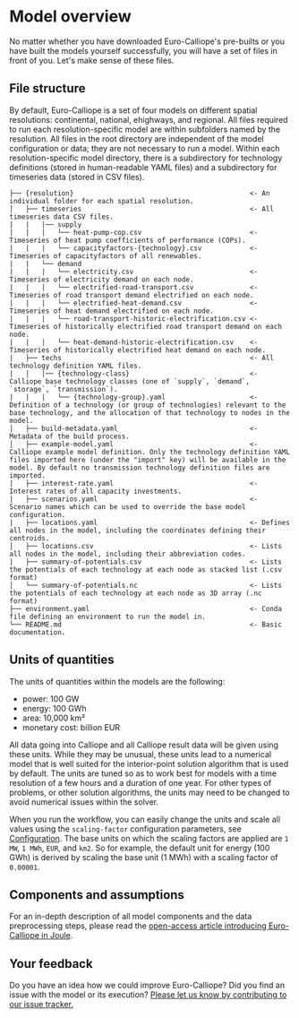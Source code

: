 # Model overview

No matter whether you have downloaded Euro-Calliope's pre-builts or you have built the models yourself successfully, you will have a set of files in front of you. Let's make sense of these files.

## File structure

By default, Euro-Calliope is a set of four models on different spatial resolutions: continental, national, ehighways, and regional.
All files required to run each resolution-specific model are within subfolders named by the resolution.
All files in the root directory are independent of the model configuration or data; they are not necessary to run a model.
Within each resolution-specific model directory, there is a subdirectory for technology definitions (stored in human-readable YAML files) and a subdirectory for timeseries data (stored in CSV files).

```
├── {resolution}                                            <- An individual folder for each spatial resolution.
│   ├── timeseries                                          <- All timeseries data CSV files.
|   |   |── supply
|   |   |   └── heat-pump-cop.csv                           <- Timeseries of heat pump coefficients of performance (COPs).
|   |   |   └── capacityfactors-{technology}.csv            <- Timeseries of capacityfactors of all renewables.
|   |   └── demand
|   |   |   └── electricity.csv                             <- Timeseries of electricity demand on each node.
|   |   |   └── electrified-road-transport.csv              <- Timeseries of road transport demand electrified on each node.
|   |   |   └── electrified-heat-demand.csv                 <- Timeseries of heat demand electrified on each node.
|   |   |   └── road-transport-historic-electrification.csv <- Timeseries of historically electrified road transport demand on each node.
|   |   |   └── heat-demand-historic-electrification.csv    <- Timeseries of historically electrified heat demand on each node.
|   ├── techs                                               <- All technology definition YAML files.
|   |   |── {technology-class}                              <- Calliope base technology classes (one of `supply`, `demand`, `storage`, `transmission`).
|   |   |   └── {technology-group}.yaml                     <- Definition of a technology (or group of technologies) relevant to the base technology, and the allocation of that technology to nodes in the model.
│   ├── build-metadata.yaml                                 <- Metadata of the build process.
│   ├── example-model.yaml                                  <- Calliope example model definition. Only the technology definition YAML files imported here (under the "import" key) will be available in the model. By default no transmission technology definition files are imported.
|   ├── interest-rate.yaml                                  <- Interest rates of all capacity investments.
|   ├── scenarios.yaml                                      <- Scenario names which can be used to override the base model configuration.
|   ├── locations.yaml                                      <- Defines all nodes in the model, including the coordinates defining their centroids.
│   ├── locations.csv                                       <- Lists all nodes in the model, including their abbreviation codes.
|   ├── summary-of-potentials.csv                           <- Lists the potentials of each technology at each node as stacked list (.csv format)
│   └── summary-of-potentials.nc                            <- Lists the potentials of each technology at each node as 3D array (.nc format)
├── environment.yaml                                        <- Conda file defining an environment to run the model in.
└── README.md                                               <- Basic documentation.
```

## Units of quantities

The units of quantities within the models are the following:

* power: 100 GW
* energy: 100 GWh
* area: 10,000 km²
* monetary cost: billion EUR

All data going into Calliope and all Calliope result data will be given using these units.
While they may be unusual, these units lead to a numerical model that is well suited for the interior-point solution algorithm that is used by default.
The units are tuned so as to work best for models with a time resolution of a few hours and a duration of one year.
For other types of problems, or other solution algorithms, the units may need to be changed to avoid numerical issues within the solver.

When you run the workflow, you can easily change the units and scale all values using the `scaling-factor` configuration parameters, see [Configuration](../workflow/customisation.md#configuration).
The base units on which the scaling factors are applied are `1 MW`, `1 MWh`, `EUR`, and `km2`.
So for example, the default unit for energy (100 GWh) is derived by scaling the base unit (1 MWh) with a scaling factor of `0.00001`.

## Components and assumptions

For an in-depth description of all model components and the data preprocessing steps, please read the [open-access article introducing Euro-Calliope in Joule](https://doi.org/10.1016/j.joule.2020.07.018).

## Your feedback

Do you have an idea how we could improve Euro-Calliope? Did you find an issue with the model or its execution? [Please let us know by contributing to our issue tracker.](https://github.com/calliope-project/euro-calliope/issues/new/choose)
